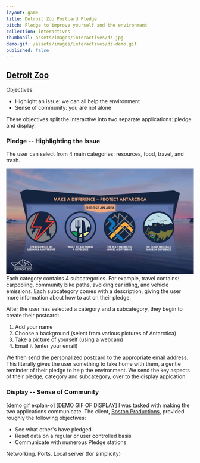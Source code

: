 ```yaml
---
layout: game
title: Detroit Zoo Postcard Pledge
pitch: Pledge to improve yourself and the environment
collection: interactives
thumbnail: assets/images/interactives/dz.jpg
demo-gif: /assets/images/interactives/dz-demo.gif
published: false
--- 
```

## [Detroit Zoo](https://detroitzoo.org/)

Objectives:
- Highlight an issue: we can all help the environment
- Sense of community: you are not alone

These objectives split the interactive into two separate applications: pledge and display.

### Pledge -- Highlighting the Issue
The user can select from 4 main categories: resources, food, travel, and trash.
<div class="aspectratio">
<img src="/assets/images/interactives/dz.jpg" class="demo-gif">
</div>
Each category contains 4 subcategories. For example, travel contains: carpooling, community bike paths, avoiding car idling, and vehicle emissions. Each subcategory comes with a description, giving the user more information about how to act on their pledge.

After the user has selected a category and a subcategory, they begin to create their postcard:
1. Add your name
2. Choose a background (select from various pictures of Antarctica)
3. Take a picture of yourself (using a webcam)
4. Email it (enter your email)

We then send the personalized postcard to the appropriate email address. This literally gives the user something to take home with them, a gentle reminder of their pledge to help the environment. We send the key aspects of their pledge, category and subcategory, over to the display applcation.

### Display -- Sense of Community
[demo gif explan-o]
[DEMO GIF OF DISPLAY]
I was tasked with making the two applications communicate. The client, [Boston Productions](http://www.bostonproductions.com/), provided roughly the following objectives:
- See what other's have pledged
- Reset data on a regular or user controlled basis
- Communicate with numerous Pledge stations

Networking. Ports. Local server (for simplicity)